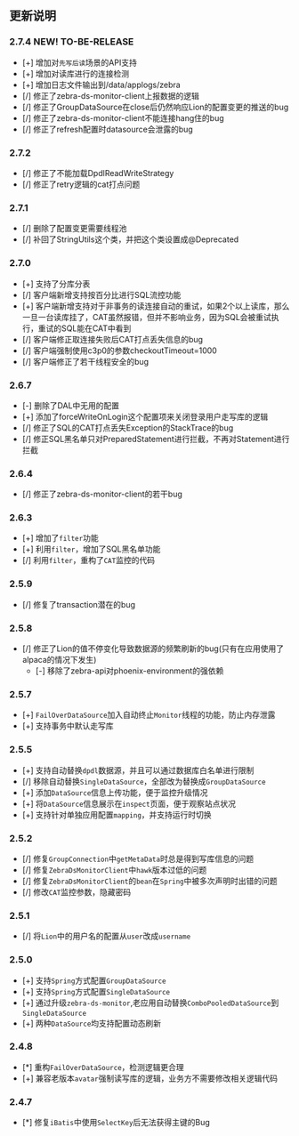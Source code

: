 ##  更新说明

### 2.7.4 NEW! TO-BE-RELEASE
* [+] 增加对`先写后读`场景的API支持
* [+] 增加对读库进行的连接检测
* [+] 增加日志文件输出到/data/applogs/zebra
* [/] 修正了zebra-ds-monitor-client上报数据的逻辑
* [/] 修正了GroupDataSource在close后仍然响应Lion的配置变更的推送的bug
* [/] 修正了zebra-ds-monitor-client不能连接hang住的bug
* [/] 修正了refresh配置时datasource会泄露的bug

### 2.7.2
* [/] 修正了不能加载DpdlReadWriteStrategy
* [/] 修正了retry逻辑的cat打点问题

### 2.7.1
* [/] 删除了配置变更需要线程池 
* [/] 补回了StringUtils这个类，并把这个类设置成@Deprecated

### 2.7.0
* [+] 支持了分库分表
* [/] 客户端新增支持按百分比进行SQL流控功能
* [+] 客户端新增支持对于非事务的读连接自动的重试，如果2个以上读库，那么一旦一台读库挂了，CAT虽然报错，但并不影响业务，因为SQL会被重试执行，重试的SQL能在CAT中看到
* [/] 客户端修正取连接失败后CAT打点丢失信息的bug
* [/] 客户端强制使用c3p0的参数checkoutTimeout=1000
* [/] 客户端修正了若干线程安全的bug

### 2.6.7
* [-] 删除了DAL中无用的配置
* [+] 添加了forceWriteOnLogin这个配置项来关闭登录用户走写库的逻辑
* [/] 修正了SQL的CAT打点丢失Exception的StackTrace的bug
* [/] 修正SQL黑名单只对PreparedStatement进行拦截，不再对Statement进行拦截

### 2.6.4
* [/] 修正了zebra-ds-monitor-client的若干bug

### 2.6.3
* [+] 增加了`filter`功能
* [+] 利用`filter`，增加了SQL黑名单功能
* [/] 利用`filter`，重构了`CAT`监控的代码

### 2.5.9
* [/] 修复了transaction潜在的bug

### 2.5.8
* [/] 修正了Lion的值不停变化导致数据源的频繁刷新的bug(只有在应用使用了alpaca的情况下发生)
  * [-] 移除了zebra-api对phoenix-environment的强依赖

### 2.5.7
  * [+] `FailOverDataSource`加入自动终止`Monitor`线程的功能，防止内存泄露
  * [+] 支持事务中默认走写库

### 2.5.5
  * [+] 支持自动替换`dpdl`数据源，并且可以通过数据库白名单进行限制
  * [/] 移除自动替换`SingleDataSource`，全部改为替换成`GroupDataSource`
  * [+] 添加`DataSource`信息上传功能，便于监控升级情况
  * [+] 将`DataSource`信息展示在`inspect`页面，便于观察站点状况
  * [+] 支持针对单独应用配置`mapping`，并支持运行时切换

### 2.5.2
  * [/] 修复`GroupConnection`中`getMetaData`时总是得到写库信息的问题
  * [/] 修复`ZebraDsMonitorClient`中`hawk`版本过低的问题
  * [/] 修复`ZebraDsMonitorClient`的`bean`在`Spring`中被多次声明时出错的问题
  * [/] 修改`CAT`监控参数，隐藏密码

### 2.5.1
  * [/] 将`Lion`中的用户名的配置从`user`改成`username`

### 2.5.0
  * [+] 支持`Spring`方式配置`GroupDataSource`
  * [+] 支持`Spring`方式配置`SingleDataSource`
  * [+] 通过升级`zebra-ds-monitor`,老应用自动替换`ComboPooledDataSource`到`SingleDataSource`
  * [+] 两种`DataSource`均支持配置动态刷新

### 2.4.8
  * [*] 重构`FailOverDataSource`，检测逻辑更合理
  * [+] 兼容老版本`avatar`强制读写库的逻辑，业务方不需要修改相关逻辑代码

### 2.4.7
  * [*] 修复`iBatis`中使用`SelectKey`后无法获得主键的Bug

